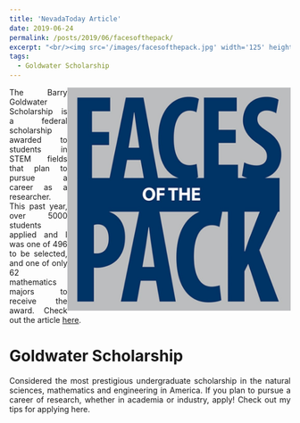 ```yaml
---
title: 'NevadaToday Article'
date: 2019-06-24
permalink: /posts/2019/06/facesofthepack/
excerpt: "<br/><img src='/images/facesofthepack.jpg' width='125' height='125'> I was recently featured in NevadaToday for receiving the Barry Goldwater Scholarship."
tags:
  - Goldwater Scholarship
---
```

<div align="justify">
<p align="center">
  <img width="400" height="400" src="/images/facesofthepack.jpg" align="right">
</p>

The Barry Goldwater Scholarship is a federal scholarship awarded to students in STEM fields that plan to pursue a career as a researcher. This past year, over 5000 students applied and I was one of 496 to be selected, and one of only 62 mathematics majors to receive the award. Check out the article [here](https://www.unr.edu/nevada-today/news/2019/faces-of-the-pack-guglielmo-panelli).


Goldwater Scholarship
======
Considered the most prestigious undergraduate scholarship in the natural sciences, mathematics and engineering in America. If you plan to pursue a career of research, whether in academia or industry, apply! Check out my tips for applying here.
</div>